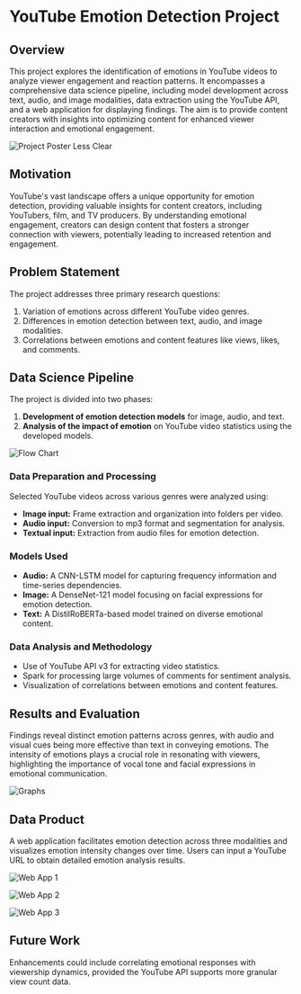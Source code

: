 # YouTube Emotion Detection Project

## Overview
This project explores the identification of emotions in YouTube videos to analyze viewer engagement and reaction patterns. It encompasses a comprehensive data science pipeline, including model development across text, audio, and image modalities, data extraction using the YouTube API, and a web application for displaying findings. The aim is to provide content creators with insights into optimizing content for enhanced viewer interaction and emotional engagement.

![Project Poster Less Clear](https://github.com/tohoilam/YouTube-Video-Emotion-Analysis/assets/61353084/af35dec3-dabf-40e3-b9b7-075ad3a8b3d5)

## Motivation
YouTube's vast landscape offers a unique opportunity for emotion detection, providing valuable insights for content creators, including YouTubers, film, and TV producers. By understanding emotional engagement, creators can design content that fosters a stronger connection with viewers, potentially leading to increased retention and engagement.

## Problem Statement
The project addresses three primary research questions:
1. Variation of emotions across different YouTube video genres.
2. Differences in emotion detection between text, audio, and image modalities.
3. Correlations between emotions and content features like views, likes, and comments.

## Data Science Pipeline
The project is divided into two phases:
1. **Development of emotion detection models** for image, audio, and text.
2. **Analysis of the impact of emotion** on YouTube video statistics using the developed models.

![Flow Chart](https://github.com/tohoilam/YouTube-Video-Emotion-Analysis/assets/61353084/5b5b1a19-8c6e-4ab7-9e06-e71e196d9b3e)

### Data Preparation and Processing
Selected YouTube videos across various genres were analyzed using:
- **Image input:** Frame extraction and organization into folders per video.
- **Audio input:** Conversion to mp3 format and segmentation for analysis.
- **Textual input:** Extraction from audio files for emotion detection.

### Models Used
- **Audio:** A CNN-LSTM model for capturing frequency information and time-series dependencies.
- **Image:** A DenseNet-121 model focusing on facial expressions for emotion detection.
- **Text:** A DistilRoBERTa-based model trained on diverse emotional content.

### Data Analysis and Methodology
- Use of YouTube API v3 for extracting video statistics.
- Spark for processing large volumes of comments for sentiment analysis.
- Visualization of correlations between emotions and content features.

## Results and Evaluation
Findings reveal distinct emotion patterns across genres, with audio and visual cues being more effective than text in conveying emotions. The intensity of emotions plays a crucial role in resonating with viewers, highlighting the importance of vocal tone and facial expressions in emotional communication.

![Graphs](https://github.com/tohoilam/YouTube-Video-Emotion-Analysis/assets/61353084/888a4ccd-4ec5-4d51-9685-91ad4dd76cb8)

## Data Product
A web application facilitates emotion detection across three modalities and visualizes emotion intensity changes over time. Users can input a YouTube URL to obtain detailed emotion analysis results.

![Web App 1](https://github.com/tohoilam/YouTube-Video-Emotion-Analysis/assets/61353084/e45a3bec-31e0-4091-8e8e-ce7f53d08fc7)

![Web App 2](https://github.com/tohoilam/YouTube-Video-Emotion-Analysis/assets/61353084/8f122886-e663-4534-a301-02b1f7926b44)

![Web App 3](https://github.com/tohoilam/YouTube-Video-Emotion-Analysis/assets/61353084/1a0830d5-c9de-4400-b5e3-ef64e5f87124)

## Future Work
Enhancements could include correlating emotional responses with viewership dynamics, provided the YouTube API supports more granular view count data.
